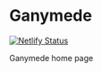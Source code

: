 # Ganymede

[![Netlify Status](https://api.netlify.com/api/v1/badges/0ad9eedf-10b6-44ca-9e81-32206d5a949f/deploy-status)](https://app.netlify.com/sites/ganymede/deploys)

Ganymede home page
